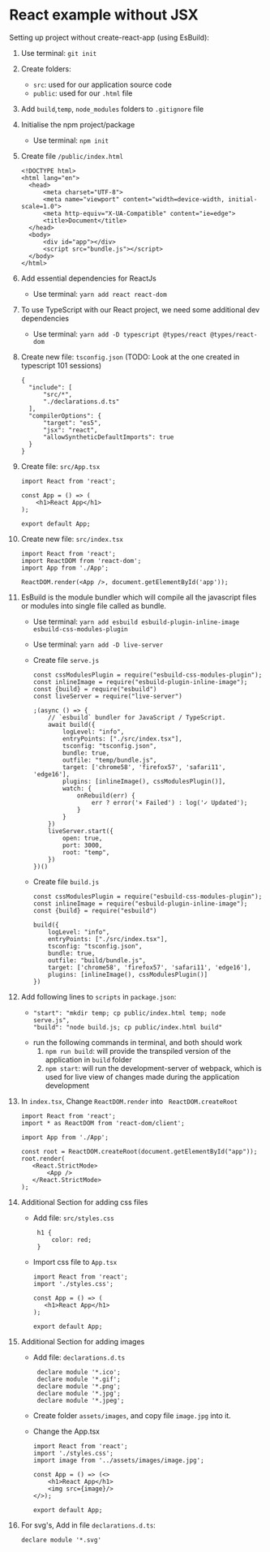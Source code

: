 # React example without JSX
Setting up project without create-react-app (using EsBuild):

  1. Use terminal: `git init`
 
  2. Create folders: 
     - `src`: used for our application source code
     - `public`: used for our `.html` file
  
  3. Add `build`,`temp`, `node_modules` folders to `.gitignore` file
  4. Initialise the npm project/package
     - Use terminal: `npm init`

  5. Create file `/public/index.html`

         <!DOCTYPE html>
         <html lang="en">
           <head>
               <meta charset="UTF-8">
               <meta name="viewport" content="width=device-width, initial-scale=1.0">
               <meta http-equiv="X-UA-Compatible" content="ie=edge">
               <title>Document</title>
           </head>
           <body>
               <div id="app"></div>
               <script src="bundle.js"></script>
           </body>
         </html>

  6. Add essential dependencies for ReactJs
     - Use terminal: `yarn add react react-dom` 

  7. To use TypeScript with our React project, we need some additional dev dependencies
     - Use terminal: `yarn add -D typescript @types/react @types/react-dom` 

  8. Create new file: `tsconfig.json` (TODO: Look at the one created in typescript 101 sessions)
     
         {
           "include": [
               "src/*",
               "./declarations.d.ts"
           ],
           "compilerOptions": {
               "target": "es5",
               "jsx": "react",
               "allowSyntheticDefaultImports": true
           }
         }

  9. Create file: `src/App.tsx`

         import React from 'react';
      
         const App = () => (
             <h1>React App</h1>
         );
      
         export default App;

  10. Create new file: `src/index.tsx`

          import React from 'react';
          import ReactDOM from 'react-dom';
          import App from './App';
     
          ReactDOM.render(<App />, document.getElementById('app'));
  
  11. EsBuild is the module bundler which will compile all the javascript files or modules into single file called as bundle.
         - Use terminal: `yarn add esbuild esbuild-plugin-inline-image esbuild-css-modules-plugin`
         - Use terminal: `yarn add -D live-server`
         - Create file `serve.js`

               const cssModulesPlugin = require("esbuild-css-modules-plugin");
               const inlineImage = require("esbuild-plugin-inline-image");
               const {build} = require("esbuild")
               const liveServer = require("live-server")
    
               ;(async () => {
                   // `esbuild` bundler for JavaScript / TypeScript.
                   await build({
                       logLevel: "info",
                       entryPoints: ["./src/index.tsx"],
                       tsconfig: "tsconfig.json",
                       bundle: true,
                       outfile: "temp/bundle.js",
                       target: ['chrome58', 'firefox57', 'safari11', 'edge16'],
                       plugins: [inlineImage(), cssModulesPlugin()],
                       watch: {
                           onRebuild(err) {
                               err ? error('× Failed') : log('✓ Updated');
                           }
                       }
                   })
                   liveServer.start({
                       open: true,
                       port: 3000,
                       root: "temp",
                   })
               })()

      - Create file `build.js`

            const cssModulesPlugin = require("esbuild-css-modules-plugin");
            const inlineImage = require("esbuild-plugin-inline-image");
            const {build} = require("esbuild")

            build({
                logLevel: "info",
                entryPoints: ["./src/index.tsx"],
                tsconfig: "tsconfig.json",
                bundle: true,
                outfile: "build/bundle.js",
                target: ['chrome58', 'firefox57', 'safari11', 'edge16'],
                plugins: [inlineImage(), cssModulesPlugin()]
            })           

  12. Add following lines to `scripts` in `package.json`: 
      - ```
        "start": "mkdir temp; cp public/index.html temp; node serve.js",
        "build": "node build.js; cp public/index.html build"
        ```
      - run the following commands in terminal, and both should work
        1. `npm run build`: will provide the transpiled version of the application in `build` folder
        2. `npm start`: will run the development-server of webpack, which is used for live view of changes made during the application development 
  13. In `index.tsx`, Change `ReactDOM.render` into ` ReactDOM.createRoot` 

          import React from 'react';
          import * as ReactDOM from 'react-dom/client';

          import App from './App';
    
          const root = ReactDOM.createRoot(document.getElementById("app"));
          root.render(
             <React.StrictMode>
                 <App />
             </React.StrictMode>
          );

  14. Additional Section for adding css files
      - Add file: `src/styles.css`

             h1 {
                 color: red;
             }
      - Import css file to `App.tsx`

            import React from 'react';
            import './styles.css';
      
            const App = () => (
               <h1>React App</h1>
            );

            export default App;

  17. Additional Section for adding images
      - Add file: `declarations.d.ts`

             declare module '*.ico';
             declare module '*.gif';
             declare module '*.png';
             declare module '*.jpg';
             declare module '*.jpeg';

      - Create folder `assets/images`, and copy file `image.jpg` into it.

      - Change the App.tsx

            import React from 'react';
            import './styles.css';
            import image from '../assets/images/image.jpg';
    
            const App = () => (<>
                <h1>React App</h1>
                <img src={image}/>
            </>);
    
            export default App;

  18. For svg's, Add in file `declarations.d.ts`:

          declare module '*.svg'
